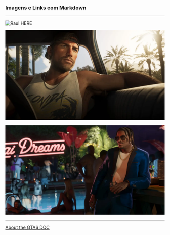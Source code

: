 ### Imagens e Links com Markdown

---

![Raul HERE](https://www.rockstargames.com/VI/_next/image?url=%2FVI%2F_next%2Fstatic%2Fmedia%2FRaul_Bautista_01.b4438643.jpg&w=1280&q=75 "É Bautista, Não Batista")

![Jason HERE](Jason_Duval_02.png "Procurando por ela")

![DreQuan HERE](DreQuan_Priest_02.jpeg "?")

---

[About the GTA6 DOC](The_GTA_VI_Document_(v1.0).pdf "GTA DOC")

